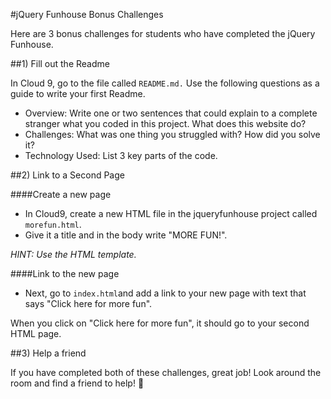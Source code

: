 #jQuery Funhouse Bonus Challenges

Here are 3 bonus challenges for students who have completed the jQuery Funhouse.

##1) Fill out the Readme

In Cloud 9, go to the file called `README.md.` Use the following questions as a guide to write your first Readme.

* Overview: Write one or two sentences that could explain to a complete stranger what you coded in this project. What does this website do?
* Challenges: What was one thing you struggled with? How did you solve it?
* Technology Used: List 3 key parts of the code. 

##2) Link to a Second Page

####Create a new page
* In Cloud9, create a new HTML file in the jqueryfunhouse project called `morefun.html`. 
* Give it a title and in the body write "MORE FUN!".

*HINT: Use the HTML template.*

####Link to the new page
* Next, go to `index.html`and add a link to your new page with text that says "Click here for more fun".

When you click on "Click here for more fun", it should go to your second HTML page.

##3) Help a friend

If you have completed both of these challenges, great job! Look around the room and find a friend to help! 👀
